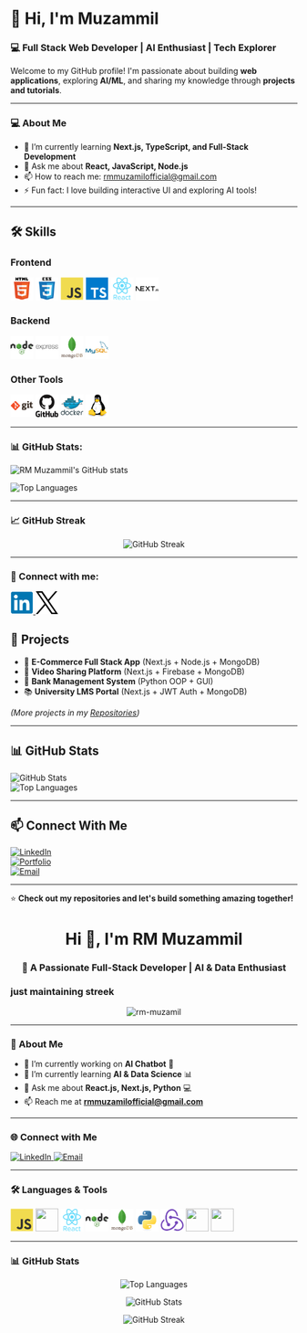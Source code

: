 # 👋 Hi, I'm Muzammil  

### 💻 Full Stack Web Developer | AI Enthusiast | Tech Explorer  

Welcome to my GitHub profile! I'm passionate about building **web applications**, exploring **AI/ML**, and sharing my knowledge through **projects and tutorials**.  

---
### 💻 About Me
- 🌱 I’m currently learning **Next.js, TypeScript, and Full-Stack Development**
- 💬 Ask me about **React, JavaScript, Node.js**
- 📫 How to reach me: [rmmuzamilofficial@gmail.com](mailto:rmmuzamilofficial@gmail.com)
- ⚡ Fun fact: I love building interactive UI and exploring AI tools!

---

## 🛠️ Skills

### **Frontend**
<p align="left">
  <img src="https://raw.githubusercontent.com/devicons/devicon/master/icons/html5/html5-original-wordmark.svg" width="40" height="40"/>
  <img src="https://raw.githubusercontent.com/devicons/devicon/master/icons/css3/css3-original-wordmark.svg" width="40" height="40"/>
  <img src="https://raw.githubusercontent.com/devicons/devicon/master/icons/javascript/javascript-original.svg" width="40" height="40"/>
  <img src="https://raw.githubusercontent.com/devicons/devicon/master/icons/typescript/typescript-original.svg" width="40" height="40"/>
  <img src="https://raw.githubusercontent.com/devicons/devicon/master/icons/react/react-original-wordmark.svg" width="40" height="40"/>
  <img src="https://raw.githubusercontent.com/devicons/devicon/master/icons/nextjs/nextjs-original-wordmark.svg" width="40" height="40"/>
</p>

### **Backend**
<p align="left">
  <img src="https://raw.githubusercontent.com/devicons/devicon/master/icons/nodejs/nodejs-original-wordmark.svg" width="40" height="40"/>
  <img src="https://raw.githubusercontent.com/devicons/devicon/master/icons/express/express-original-wordmark.svg" width="40" height="40"/>
  <img src="https://raw.githubusercontent.com/devicons/devicon/master/icons/mongodb/mongodb-original-wordmark.svg" width="40" height="40"/>
  <img src="https://raw.githubusercontent.com/devicons/devicon/master/icons/mysql/mysql-original-wordmark.svg" width="40" height="40"/>
</p>

### **Other Tools**
<p align="left">
  <img src="https://raw.githubusercontent.com/devicons/devicon/master/icons/git/git-original-wordmark.svg" width="40" height="40"/>
  <img src="https://raw.githubusercontent.com/devicons/devicon/master/icons/github/github-original-wordmark.svg" width="40" height="40"/>
  <img src="https://raw.githubusercontent.com/devicons/devicon/master/icons/docker/docker-original-wordmark.svg" width="40" height="40"/>
  <img src="https://raw.githubusercontent.com/devicons/devicon/master/icons/linux/linux-original.svg" width="40" height="40"/>
</p>

---

### 📊 GitHub Stats:
![RM Muzammil's GitHub stats](https://github-readme-stats.vercel.app/api?username=rm-muzamil&show_icons=true&theme=radical)

![Top Languages](https://github-readme-stats.vercel.app/api/top-langs/?username=rm-muzamil&layout=compact&theme=radical)

---

### 📈 GitHub Streak
<p align="center">
  <img src="https://github-readme-streak-stats.herokuapp.com/?user=rm-muzamil&theme=radical" alt="GitHub Streak" />
</p>

---

### 🔗 Connect with me:
<p>
  <a href="https://www.linkedin.com/in/YOUR_LINKEDIN/" target="_blank">
    <img src="https://raw.githubusercontent.com/devicons/devicon/master/icons/linkedin/linkedin-original.svg" width="40" height="40"/>
  </a>
  <a href="https://twitter.com/YOUR_TWITTER" target="_blank">
    <img src="https://raw.githubusercontent.com/devicons/devicon/master/icons/twitter/twitter-original.svg" width="40" height="40"/>
  </a>
</p>

## 📌 Projects  
- 🛒 **E-Commerce Full Stack App** (Next.js + Node.js + MongoDB)  
- 🎥 **Video Sharing Platform** (Next.js + Firebase + MongoDB)  
- 🏦 **Bank Management System** (Python OOP + GUI)  
- 📚 **University LMS Portal** (Next.js + JWT Auth + MongoDB)  

*(More projects in my [Repositories](https://github.com/your-username?tab=repositories))*  

---

## 📊 GitHub Stats  
![GitHub Stats](https://github-readme-stats.vercel.app/api?username=your-username&show_icons=true&theme=radical)  
![Top Languages](https://github-readme-stats.vercel.app/api/top-langs/?username=your-username&layout=compact&theme=radical)  

---

## 📫 Connect With Me  
[![LinkedIn](https://img.shields.io/badge/LinkedIn-0077B5?style=for-the-badge&logo=linkedin&logoColor=white)](https://linkedin.com/in/your-profile)  
[![Portfolio](https://img.shields.io/badge/Portfolio-FF5722?style=for-the-badge&logo=About.me&logoColor=white)](https://your-portfolio-link)  
[![Email](https://img.shields.io/badge/Email-D14836?style=for-the-badge&logo=gmail&logoColor=white)](mailto:your-email@example.com)  

---
⭐ **Check out my repositories and let's build something amazing together!**  

<h1 align="center">Hi 👋, I'm RM Muzammil</h1>
<h3 align="center">🚀 A Passionate Full-Stack Developer | AI & Data Enthusiast</h3>
<h3>just maintaining streek</h3>

<p align="center">
  <img src="https://komarev.com/ghpvc/?username=rm-muzamil&label=Profile%20views&color=0e75b6&style=flat" alt="rm-muzamil" />
</p>

---

### 🌟 About Me  
- 🔭 I’m currently working on **AI Chatbot** 🤖  
- 🌱 I’m currently learning **AI & Data Science** 📊  
- 💬 Ask me about **React.js, Next.js, Python** 💻  
- 📫 Reach me at **rmmuzamilofficial@gmail.com**  

---

### 🌐 Connect with Me
<p align="left">
  <a href="[https://linkedin.com/in/YOUR_LINKEDIN](https://www.linkedin.com/in/rm-muzammil-65b953276?utm_source=share&utm_campaign=share_via&utm_content=profile&utm_medium=android_app)" target="_blank">
    <img src="https://img.shields.io/badge/LinkedIn-%230077B5.svg?logo=linkedin&logoColor=white" alt="LinkedIn"/>
  </a>
  <a href="mailto:rmmuzamilofficial@gmail.com" target="_blank">
    <img src="https://img.shields.io/badge/Email-D14836?logo=gmail&logoColor=white" alt="Email"/>
  </a>
</p>

---

### 🛠 Languages & Tools
<p align="left">
  <!-- Add your icons here -->
  <img src="https://raw.githubusercontent.com/devicons/devicon/master/icons/javascript/javascript-original.svg" width="40" height="40"/>
  <img src="https://cdn.worldvectorlogo.com/logos/nextjs-2.svg" width="40" height="40"/>
  <img src="https://raw.githubusercontent.com/devicons/devicon/master/icons/react/react-original-wordmark.svg" width="40" height="40"/>
  <img src="https://raw.githubusercontent.com/devicons/devicon/master/icons/nodejs/nodejs-original-wordmark.svg" width="40" height="40"/>
  <img src="https://raw.githubusercontent.com/devicons/devicon/master/icons/mongodb/mongodb-original-wordmark.svg" width="40" height="40"/>
  <img src="https://raw.githubusercontent.com/devicons/devicon/master/icons/python/python-original.svg" width="40" height="40"/>
  <img src="https://raw.githubusercontent.com/devicons/devicon/master/icons/redux/redux-original.svg" width="40" height="40"/>
  <img src="https://www.vectorlogo.zone/logos/firebase/firebase-icon.svg" width="40" height="40"/>
  <img src="https://www.vectorlogo.zone/logos/git-scm/git-scm-icon.svg" width="40" height="40"/>
</p>

---

### 📊 GitHub Stats
<p align="center">
  <img src="https://github-readme-stats.vercel.app/api/top-langs?username=rm-muzamil&show_icons=true&locale=en&layout=compact" alt="Top Languages" />
</p>

<p align="center">
  <img src="https://github-readme-stats.vercel.app/api?username=rm-muzamil&show_icons=true&locale=en" alt="GitHub Stats" />
</p>

<p align="center">
  <img src="https://github-readme-streak-stats.herokuapp.com/?user=rm-muzamil" alt="GitHub Streak" />
</p>

